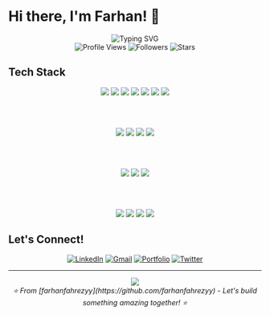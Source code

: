 # Hi there, I'm Farhan! 👋

<div align="center">
  <img src="https://readme-typing-svg.herokuapp.com?font=Fira+Code&size=32&duration=2800&pause=2000&color=A855F7&center=true&vCenter=true&width=940&lines=Full+Stack+Developer;Problem+Solver;Code+Enthusiast;Always+Learning+New+Things!" alt="Typing SVG" />
</div>

<div align="center">
  <img src="https://komarev.com/ghpvc/?username=farhanfahrezyy&style=for-the-badge&color=blueviolet" alt="Profile Views" />
  <img src="https://img.shields.io/github/followers/farhanfahrezyy?style=for-the-badge&color=blue" alt="Followers" />
  <img src="https://img.shields.io/github/stars/farhanfahrezyy?style=for-the-badge&color=yellow" alt="Stars" />
</div>

## Tech Stack

<div align="center">

  <img src="https://custom-icon-badges.demolab.com/badge/HTML5-e34f26?style=for-the-badge&logo=html5&logoColor=white" />
  <img src="https://custom-icon-badges.demolab.com/badge/CSS3-1572B6?style=for-the-badge&logo=css3&logoColor=white" />
  <img src="https://custom-icon-badges.demolab.com/badge/JavaScript-f7df1e?style=for-the-badge&logo=javascript&logoColor=black" />
  <img src="https://custom-icon-badges.demolab.com/badge/PHP-777bb4?style=for-the-badge&logo=php&logoColor=white" />
  <img src="https://custom-icon-badges.demolab.com/badge/Python-3776ab?style=for-the-badge&logo=python&logoColor=white" />
  <img src="https://custom-icon-badges.demolab.com/badge/C%23-239120?style=for-the-badge&logo=cs&logoColor=white" />
  <img src="https://custom-icon-badges.demolab.com/badge/Kotlin-7F52FF?style=for-the-badge&logo=kotlin&logoColor=white" />

  <br><br>

  <img src="https://custom-icon-badges.demolab.com/badge/Laravel-FF2D20?style=for-the-badge&logo=laravel&logoColor=white" />
  <img src="https://custom-icon-badges.demolab.com/badge/.NET-5C2D91?style=for-the-badge&logo=dotnet&logoColor=white" />
  <img src="https://custom-icon-badges.demolab.com/badge/Node.js-43853d?style=for-the-badge&logo=nodedotjs&logoColor=white" />
  <img src="https://custom-icon-badges.demolab.com/badge/Tailwind-38b2ac?style=for-the-badge&logo=tailwindcss&logoColor=white" />

  <br><br>

  <img src="https://custom-icon-badges.demolab.com/badge/MySQL-4479a1?style=for-the-badge&logo=mysql&logoColor=white" />
  <img src="https://custom-icon-badges.demolab.com/badge/SQL%20Server-CC2927?style=for-the-badge&logo=microsoftsqlserver&logoColor=white" />
  <img src="https://custom-icon-badges.demolab.com/badge/PostgreSQL-316192?style=for-the-badge&logo=postgresql&logoColor=white" />

  <br><br>

  <img src="https://custom-icon-badges.demolab.com/badge/Git-F05032?style=for-the-badge&logo=git&logoColor=white" />
  <img src="https://custom-icon-badges.demolab.com/badge/GitHub-000000?style=for-the-badge&logo=github&logoColor=white" />
  <img src="https://custom-icon-badges.demolab.com/badge/VSCode-0078d4?style=for-the-badge&logo=visualstudiocode&logoColor=white" />
  <img src="https://custom-icon-badges.demolab.com/badge/Docker-2496ED?style=for-the-badge&logo=docker&logoColor=white" />

</div>



## Let's Connect!

<div align="center">

[![LinkedIn](https://img.shields.io/badge/LinkedIn-0077B5?style=for-the-badge&logo=linkedin&logoColor=white)](https://linkedin.com/in/farhanfahrezyy)
[![Gmail](https://img.shields.io/badge/Gmail-D14836?style=for-the-badge&logo=gmail&logoColor=white)](mailto:farhanfahrezy04@gmail.com)
[![Portfolio](https://img.shields.io/badge/Portfolio-FF5722?style=for-the-badge&logo=todoist&logoColor=white)](https://farhanfahrezyy.github.io)
[![Twitter](https://img.shields.io/badge/Twitter-1DA1F2?style=for-the-badge&logo=twitter&logoColor=white)](https://twitter.com/farhanfahrezyy)

</div>

---

<div align="center">
  <img src="https://capsule-render.vercel.app/api?type=waving&color=gradient&height=100&section=footer&animation=fadeIn" />
</div>

<div align="center">
  <i>⭐️ From [farhanfahrezyy](https://github.com/farhanfahrezyy) - Let's build something amazing together! ⭐️</i>
</div>
